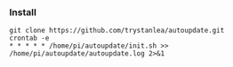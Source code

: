 ### Install

    git clone https://github.com/trystanlea/autoupdate.git
    crontab -e
    * * * * * /home/pi/autoupdate/init.sh >> /home/pi/autoupdate/autoupdate.log 2>&1
